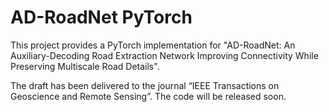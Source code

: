 # AD-RoadNet PyTorch

This project provides a PyTorch implementation for "AD-RoadNet: An Auxiliary-Decoding Road Extraction Network Improving Connectivity While Preserving Multiscale Road Details".

The draft has been delivered to the journal “IEEE Transactions on Geoscience and Remote Sensing”. The code will be released soon.

